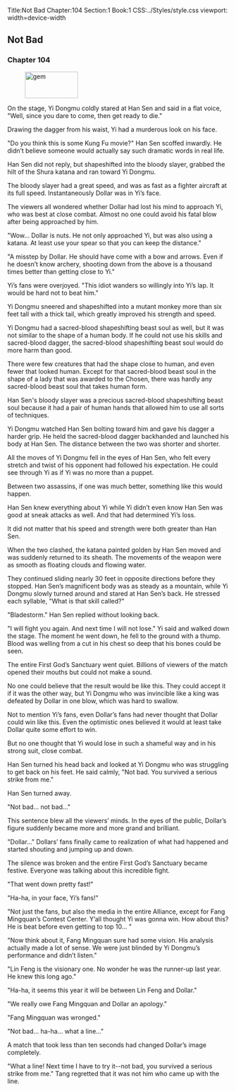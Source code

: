 Title:Not Bad 
Chapter:104 
Section:1 
Book:1 
CSS:../Styles/style.css 
viewport: width=device-width
  
## Not Bad
### Chapter 104 
<figure>
	<img src="../Images/gem.gif" alt="gem" id="gem" width="120" height="60" />
</figure>
  

  
  On the stage, Yi Dongmu coldly stared at Han Sen and said in a flat voice, "Well, since you dare to come, then get ready to die."

Drawing the dagger from his waist, Yi had a murderous look on his face.

"Do you think this is some Kung Fu movie?" Han Sen scoffed inwardly. He didn’t believe someone would actually say such dramatic words in real life.

Han Sen did not reply, but shapeshifted into the bloody slayer, grabbed the hilt of the Shura katana and ran toward Yi Dongmu.

The bloody slayer had a great speed, and was as fast as a fighter aircraft at its full speed. Instantaneously Dollar was in Yi’s face.

The viewers all wondered whether Dollar had lost his mind to approach Yi, who was best at close combat. Almost no one could avoid his fatal blow after being approached by him.

"Wow… Dollar is nuts. He not only approached Yi, but was also using a katana. At least use your spear so that you can keep the distance."

"A misstep by Dollar. He should have come with a bow and arrows. Even if he doesn’t know archery, shooting down from the above is a thousand times better than getting close to Yi."

Yi’s fans were overjoyed. "This idiot wanders so willingly into Yi’s lap. It would be hard not to beat him."

Yi Dongmu sneered and shapeshifted into a mutant monkey more than six feet tall with a thick tail, which greatly improved his strength and speed.

Yi Dongmu had a sacred-blood shapeshifting beast soul as well, but it was not similar to the shape of a human body. If he could not use his skills and sacred-blood dagger, the sacred-blood shapeshifting beast soul would do more harm than good.

There were few creatures that had the shape close to human, and even fewer that looked human. Except for that sacred-blood beast soul in the shape of a lady that was awarded to the Chosen, there was hardly any sacred-blood beast soul that takes human form.

Han Sen's bloody slayer was a precious sacred-blood shapeshifting beast soul because it had a pair of human hands that allowed him to use all sorts of techniques.

Yi Dongmu watched Han Sen bolting toward him and gave his dagger a harder grip. He held the sacred-blood dagger backhanded and launched his body at Han Sen. The distance between the two was shorter and shorter.

All the moves of Yi Dongmu fell in the eyes of Han Sen, who felt every stretch and twist of his opponent had followed his expectation. He could see through Yi as if Yi was no more than a puppet.

Between two assassins, if one was much better, something like this would happen.

Han Sen knew everything about Yi while Yi didn’t even know Han Sen was good at sneak attacks as well. And that had determined Yi’s loss.

It did not matter that his speed and strength were both greater than Han Sen.

When the two clashed, the katana painted golden by Han Sen moved and was suddenly returned to its sheath. The movements of the weapon were as smooth as floating clouds and flowing water.

They continued sliding nearly 30 feet in opposite directions before they stopped. Han Sen’s magnificent body was as steady as a mountain, while Yi Dongmu slowly turned around and stared at Han Sen’s back. He stressed each syllable, "What is that skill called?"

"Bladestorm." Han Sen replied without looking back.

"I will fight you again. And next time I will not lose." Yi said and walked down the stage. The moment he went down, he fell to the ground with a thump. Blood was welling from a cut in his chest so deep that his bones could be seen.

The entire First God’s Sanctuary went quiet. Billions of viewers of the match opened their mouths but could not make a sound.

No one could believe that the result would be like this. They could accept it if it was the other way, but Yi Dongmu who was invincible like a king was defeated by Dollar in one blow, which was hard to swallow.

Not to mention Yi’s fans, even Dollar’s fans had never thought that Dollar could win like this. Even the optimistic ones believed it would at least take Dollar quite some effort to win.

But no one thought that Yi would lose in such a shameful way and in his strong suit, close combat.

Han Sen turned his head back and looked at Yi Dongmu who was struggling to get back on his feet. He said calmly, "Not bad. You survived a serious strike from me."

Han Sen turned away.

"Not bad... not bad…"

This sentence blew all the viewers’ minds. In the eyes of the public, Dollar’s figure suddenly became more and more grand and brilliant.

"Dollar..." Dollars’ fans finally came to realization of what had happened and started shouting and jumping up and down.

The silence was broken and the entire First God’s Sanctuary became festive. Everyone was talking about this incredible fight.

"That went down pretty fast!"

"Ha-ha, in your face, Yi’s fans!"

"Not just the fans, but also the media in the entire Alliance, except for Fang Mingquan’s Contest Center. Y’all thought Yi was gonna win. How about this? He is beat before even getting to top 10... "

"Now think about it, Fang Mingquan sure had some vision. His analysis actually made a lot of sense. We were just blinded by Yi Dongmu’s performance and didn’t listen."

"Lin Feng is the visionary one. No wonder he was the runner-up last year. He knew this long ago."

"Ha-ha, it seems this year it will be between Lin Feng and Dollar."

"We really owe Fang Mingquan and Dollar an apology."

"Fang Mingquan was wronged."

"Not bad... ha-ha... what a line..."

A match that took less than ten seconds had changed Dollar’s image completely.

"What a line! Next time I have to try it--not bad, you survived a serious strike from me." Tang regretted that it was not him who came up with the line.

